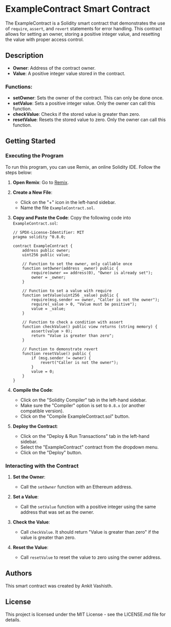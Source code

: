 # ExampleContract Smart Contract

The ExampleContract is a Solidity smart contract that demonstrates the use of `require`, `assert`, and `revert` statements for error handling. This contract allows for setting an owner, storing a positive integer value, and resetting the value with proper access control.

## Description

- **Owner**: Address of the contract owner.
- **Value**: A positive integer value stored in the contract.

### Functions:

- **setOwner**: Sets the owner of the contract. This can only be done once.
- **setValue**: Sets a positive integer value. Only the owner can call this function.
- **checkValue**: Checks if the stored value is greater than zero.
- **resetValue**: Resets the stored value to zero. Only the owner can call this function.

## Getting Started

### Executing the Program

To run this program, you can use Remix, an online Solidity IDE. Follow the steps below:

1. **Open Remix**: Go to [Remix](https://remix.ethereum.org/).
2. **Create a New File**: 
   - Click on the "+" icon in the left-hand sidebar.
   - Name the file `ExampleContract.sol`.
3. **Copy and Paste the Code**: Copy the following code into `ExampleContract.sol`:

    ```solidity
    // SPDX-License-Identifier: MIT
    pragma solidity ^0.8.0;

    contract ExampleContract {
        address public owner;
        uint256 public value;

        // Function to set the owner, only callable once
        function setOwner(address _owner) public {
            require(owner == address(0), "Owner is already set");
            owner = _owner;
        }

        // Function to set a value with require
        function setValue(uint256 _value) public {
            require(msg.sender == owner, "Caller is not the owner");
            require(_value > 0, "Value must be positive");
            value = _value;
        }

        // Function to check a condition with assert
        function checkValue() public view returns (string memory) {
            assert(value > 0);
            return "Value is greater than zero";
        }

        // Function to demonstrate revert
        function resetValue() public {
            if (msg.sender != owner) {
                revert("Caller is not the owner");
            }
            value = 0;
        }
    }
    ```

4. **Compile the Code**:
   - Click on the "Solidity Compiler" tab in the left-hand sidebar.
   - Make sure the "Compiler" option is set to `0.8.x` (or another compatible version).
   - Click on the "Compile ExampleContract.sol" button.

5. **Deploy the Contract**:
   - Click on the "Deploy & Run Transactions" tab in the left-hand sidebar.
   - Select the "ExampleContract" contract from the dropdown menu.
   - Click on the "Deploy" button.

### Interacting with the Contract

1. **Set the Owner**:
   - Call the `setOwner` function with an Ethereum address.

2. **Set a Value**:
   - Call the `setValue` function with a positive integer using the same address that was set as the owner.

3. **Check the Value**:
   - Call `checkValue`. It should return "Value is greater than zero" if the value is greater than zero.

4. **Reset the Value**:
   - Call `resetValue` to reset the value to zero using the owner address.

## Authors

This smart contract was created by Ankit Vashisth.

## License

This project is licensed under the MIT License - see the LICENSE.md file for details.
